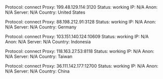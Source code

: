 Protocol: connect
Proxy: 199.48.129.114:3120
Status: working
IP: N/A
Anon: N/A
Server: N/A
Country: United States

Protocol: connect
Proxy: 88.198.212.91:3128
Status: working
IP: N/A
Anon: N/A
Server: N/A
Country: Germany

Protocol: connect
Proxy: 103.151.140.124:10609
Status: working
IP: N/A
Anon: N/A
Server: N/A
Country: Indonesia

Protocol: connect
Proxy: 118.163.27.53:8118
Status: working
IP: N/A
Anon: N/A
Server: N/A
Country: Taiwan

Protocol: connect
Proxy: 36.111.142.177:12700
Status: working
IP: N/A
Anon: N/A
Server: N/A
Country: China

